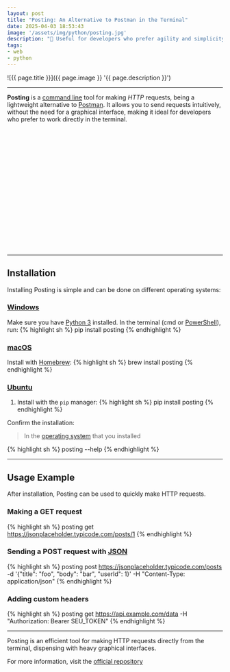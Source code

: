 ```yaml
---
layout: post
title: "Posting: An Alternative to Postman in the Terminal"
date: 2025-04-03 18:53:43
image: '/assets/img/python/posting.jpg'
description: "🚀 Useful for developers who prefer agility and simplicity, while maintaining the flexibility needed to interact with APIs and web services."
tags:
- web
- python
---
```


![{{ page.title }}]({{ page.image }} '{{ page.description }}')

---

**Posting** is a [command line](https://terminalroot.com/tags#commands) tool for making *HTTP* requests, being a lightweight alternative to [Postman](https://terminalroot.com/drogon-cpp-the-fastest-web-framework-in-the-world/). It allows you to send requests intuitively, without the need for a graphical interface, making it ideal for developers who prefer to work directly in the terminal.


<!-- SQUARE - GAMES ROOT -->
<script async src="//pagead2.googlesyndication.com/pagead/js/adsbygoogle.js"></script>
<ins class="adsbygoogle"
style="display:inline-block;width:336px;height:280px"
data-ad-client="ca-pub-2838251107855362"
data-ad-slot="5351066970"></ins>
<script>
(adsbygoogle = window.adsbygoogle || []).push({});
</script>

---

## Installation
Installing Posting is simple and can be done on different operating systems:

### [Windows](https://terminalroot.com/tags#windows)
Make sure you have [Python 3](https://terminalroot.com/tags#python) installed. In the terminal (cmd or [PowerShell](https://terminalroot.com/tags#powershell)), run:
{% highlight sh %}
pip install posting
{% endhighlight %}

### [macOS](https://terminalroot.com/tags#macos)
Install with [Homebrew](https://terminalroot.com.br/2021/07/homebrew-o-gerenciador-de-pacotes-do-macos-no-gnu-linux.html):
{% highlight sh %}
brew install posting
{% endhighlight %}

### [Ubuntu](https://terminalroot.com/tags#ubuntu)
1. Install with the `pip` manager:
{% highlight sh %}
pip install posting
{% endhighlight %}

Confirm the installation:
> In the [operating system](https://terminalroot.com/tags#so) that you installed

{% highlight sh %}
posting --help
{% endhighlight %}

---

## Usage Example
After installation, Posting can be used to quickly make HTTP requests.

### Making a GET request
{% highlight sh %}
posting get https://jsonplaceholder.typicode.com/posts/1
{% endhighlight %}

### Sending a POST request with [JSON](https://terminalroot.com/tags#json)
{% highlight sh %}
posting post https://jsonplaceholder.typicode.com/posts -d '{"title": "foo", "body": "bar", "userId": 1}' -H "Content-Type: application/json"
{% endhighlight %}

### Adding custom headers
{% highlight sh %}
posting get https://api.example.com/data -H "Authorization: Bearer SEU_TOKEN"
{% endhighlight %}

---

Posting is an efficient tool for making HTTP requests directly from the terminal, dispensing with heavy graphical interfaces.

For more information, visit the [official repository](https://github.com/darrenburns/posting)

